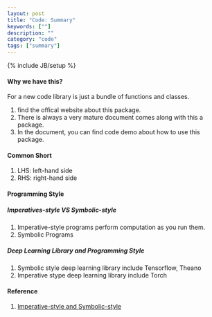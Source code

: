 ```yaml
---
layout: post
title: "Code: Summary"
keywords: [""]
description: ""
category: "code"
tags: ["summary"]
---
```

{% include JB/setup %}


#### Why we have this?
For a new code library is just a bundle of functions and classes. <br />
1. find the offical website about this package.
2. There is always a very mature document comes along with this a package.
3. In the document, you can find code demo about how to use this package.


#### Common Short
1. LHS: left-hand side
2. RHS: right-hand side

#### Programming Style

##### Imperatives-style VS Symbolic-style 
1. Imperative-style programs perform computation as you run them.
2. Symbolic Programs


##### Deep Learning Library and Programming Style
1. Symbolic style deep learning library include Tensorflow, Theano
2. Imperative stype deep learning library include Torch 

#### Reference 
1. [Imperative-style and Symbolic-style](https://mxnet.incubator.apache.org/versions/master/architecture/program_model.html)
